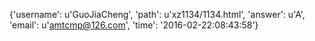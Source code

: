 {'username': u'GuoJiaCheng', 'path': u'xz1134/1134.html', 'answer': u'A', 'email': u'amtcmp@126.com', 'time': '2016-02-22:08:43:58'}